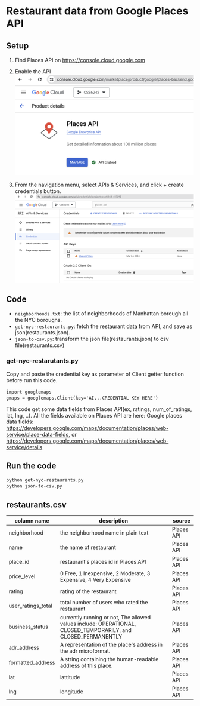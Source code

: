 # Restaurant data from Google Places API

## Setup
1. Find Places API on https://console.cloud.google.com
2. Enable the API
![](enable-places-api.png)

3. From the navigation menu, select APIs & Services, and click + create credentials button.
![](credential.png)


## Code
- ```neighborhoods.txt```: the list of neighborhoods of ~~Manhattan borough~~ all the NYC boroughs.
- ```get-nyc-restaurants.py```: fetch the restaurant data from API, and save as json(restaurants.json). 
- ```json-to-csv.py```: transform the json file(restaurants.json) to csv file(restaurants.csv)



### get-nyc-restarutants.py
Copy and paste the credential key as parameter of Client getter function before run this code.
```
import googlemaps
gmaps = googlemaps.Client(key='AI...CREDENTIAL KEY HERE')
```

This code get some data fields from Places API(ex, ratings, num_of_ratings, lat, lng, ..).
All the fields available on Places API are here: Google places data fields: https://developers.google.com/maps/documentation/places/web-service/place-data-fields, or https://developers.google.com/maps/documentation/places/web-service/details




## Run the code
```
python get-nyc-restaurants.py
python json-to-csv.py
```


## restaurants.csv

| column name        | description                                                                                                   | source     |
| ------------------ | ------------------------------------------------------------------------------------------------------------- | ---------- |
| neighborhood       | the neighborhood name in plain text                                                                           | Places API |
| name               | the name of restaurant                                                                                        | Places API |
| place_id           | restaurant's places id in Places API                                                                          | Places API |
| price_level        | 0 Free, 1 Inexpensive, 2 Moderate, 3 Expensive, 4 Very Expensive                                              | Places API |
| rating             | rating of the restaurant                                                                                      | Places API |
| user_ratings_total | total number of users who rated the restaurant                                                                | Places API |
| business_status    | currently running or not, The allowed values include: OPERATIONAL, CLOSED_TEMPORARILY, and CLOSED_PERMANENTLY | Places API |
| adr_address        | A representation of the place's address in the adr microformat.                                               | Places API |
| formatted_address  | A string containing the human-readable address of this place.                                                 | Places API |
| lat                | lattitude                                                                                                     | Places API |
| lng                | longitude                                                                                                     | Places API |